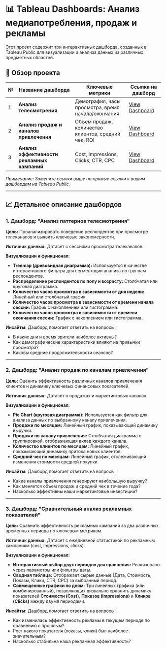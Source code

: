# 📊 Tableau Dashboards: Анализ медиапотребления, продаж и рекламы

Этот проект содержит три интерактивных дашборда, созданных в Tableau Public для визуализации и анализа данных из различных предметных областей.

## 🎯 Обзор проекта

| № | Название дашборда | Ключевые метрики | Ссылка на дашборд |
|---|-------------------|------------------|-------------------|
| 1 | **Анализ телесмотрения** | Демография, часы просмотра, время начала/окончания | [View Dashboard](https://github.com/ElecSir/pet_projects/tree/main/Tableau/1.pgn) |
| 2 | **Анализ продаж и каналов привлечения** | Объем продаж, количество клиентов, средний чек, ROI | [View Dashboard](https://public.tableau.com/views/YourDashboardName2/Dashboard2) |
| 3 | **Анализ эффективности рекламных кампаний** | Cost, Impressions, Clicks, CTR, CPC | [View Dashboard](https://public.tableau.com/views/YourDashboardName3/Dashboard3) |

*Примечание: Замените ссылки выше на прямые ссылки к вашим дашбордам на Tableau Public.*

---

## 📈 Детальное описание дашбордов

### 1. Дашборд: "Анализ паттернов телесмотрения"
**Цель:** Проанализировать поведение респондентов при просмотре телеканалов и выявить ключевые закономерности.

**Источник данных:** Датасет с сессиями просмотра телеканалов.

**Визуализации и функционал:**
*   **Treemap (древовидная диаграмма):** Используется в качестве интерактивного фильтра для сегментации анализа по группам респондентов.
*   **Распределение респондентов по полу и возрасту:** Столбчатая или круговая диаграмма.
*   **Количество часов просмотра в зависимости от дня недели:** Линейный или столбчатый график.
*   **Количество часов просмотра в зависимости от времени начала сессии:** График с накоплением или гистограмма.
*   **Количество часов просмотра в зависимости от времени окончания сессии:** График с накоплением или гистограмма.

**Инсайты:** Дашборд помогает ответить на вопросы:
*   В какие дни и время зрители наиболее активны?
*   Как демографические характеристики влияют на привычки просмотра?
*   Каковы средние продолжительности сеансов?

---

### 2. Дашборд: "Анализ продаж по каналам привлечения"
**Цель:** Оценить эффективность различных каналов привлечения клиентов и динамику ключевых финансовых показателей.

**Источник данных:** Датасет о продажах и маркетинговых каналах.

**Визуализации и функционал:**
*   **Pie Chart (круговая диаграмма):** Используется как фильтр для анализа данных по выбранному каналу привлечения.
*   **Продажи по месяцам:** Линейный график, показывающий динамику выручки.
*   **Продажи по каналу привлечения:** Столбчатая диаграмма с группировкой, отображающая вклад каждого канала.
*   **Количество клиентов по месяцам:** Линейный график, показывающий динамику притока новых клиентов.
*   **Средний чек по месяцам:** Линейный график, отслеживающий изменения стоимости средней покупки.

**Инсайты:** Дашборд помогает ответить на вопросы:
*   Какие каналы привлечения генерируют наибольшую выручку?
*   Как меняется объем продаж и средний чек в течение года?
*   Насколько эффективны наши маркетинговые инвестиции?

---

### 3. Дашборд: "Сравнительный анализ рекламных показателей"
**Цель:** Сравнить эффективность рекламных кампаний за два различных временных периода по ключевым метрикам.

**Источник данных:** Датасет с ежедневной статистикой по рекламным кампаниям (cost, impressions, clicks).

**Визуализации и функционал:**
*   **Интерактивный выбор двух периодов для сравнения:** Реализовано через параметры или фильтры даты.
*   **Сводная таблица:** Отображает сырые данные (Дата, Стоимость, Показы, Клики, CTR, CPC) за выбранный период.
*   **Совмещенные графики по дням:** Три линейных графика (или комбинированный), позволяющих визуально сравнить динамику показателей **Стоимости (Cost)**, **Показов (Impressions)** и **Кликов (Clicks)** между двумя периодами.

**Инсайты:** Дашборд помогает ответить на вопросы:
*   Как изменилась эффективность рекламы в текущем периоде по сравнению с прошлым?
*   Рост какого показателя (показы, клики) был наиболее значительным?
*   Насколько стабильна наша рекламная эффективность?

